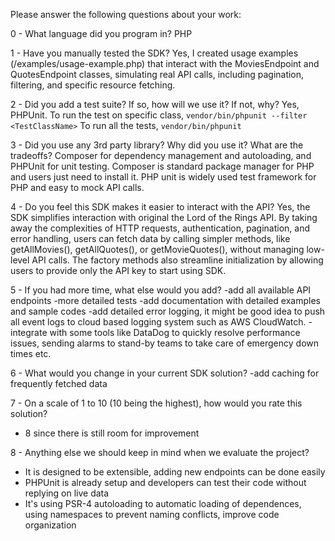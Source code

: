 Please answer the following questions about your work:

0 - What language did you program in?
PHP

1 - Have you manually tested the SDK?
Yes, I created usage examples (/examples/usage-example.php) that interact with the MoviesEndpoint and QuotesEndpoint classes, simulating real API calls, including pagination, filtering, and specific resource fetching. 

2 - Did you add a test suite? If so, how will we use it? If not, why?
Yes, PHPUnit. 
To run the test on specific class, 
`vendor/bin/phpunit --filter <TestClassName>`
To run all the tests,
`vendor/bin/phpunit`

3 - Did you use any 3rd party library? Why did you use it? What are the tradeoffs?
Composer for dependency management and autoloading, and PHPUnit for unit testing.
Composer is standard package manager for PHP and users just need to install it.
PHP unit is widely used test framework for PHP and easy to mock API calls.

4 - Do you feel this SDK makes it easier to interact with the API?
Yes, the SDK simplifies interaction with original the Lord of the Rings API. By taking away the complexities of HTTP requests, authentication, pagination, and error handling, users can fetch data by calling simpler methods, like getAllMovies(), getAllQuotes(), or getMovieQuotes(), without managing low-level API calls. The factory methods also streamline initialization by allowing users to provide only the API key to start using SDK.

5 - If you had more time, what else would you add?
-add all available API endpoints
-more detailed tests
-add documentation with detailed examples and sample codes
-add detailed error logging, it might be good idea to push all event logs to cloud based logging system such as AWS CloudWatch.
-integrate with some tools like DataDog to quickly resolve performance issues, sending alarms to stand-by teams to take care of emergency down times etc.

6 - What would you change in your current SDK solution?
-add caching for frequently fetched data

7 - On a scale of 1 to 10 (10 being the highest), how would you rate this solution?
- 8 since there is still room for improvement 

8 - Anything else we should keep in mind when we evaluate the project?
- It is designed to be extensible, adding new endpoints can be done easily
- PHPUnit is already setup and developers can test their code without replying on live data
- It's using PSR-4 autoloading to automatic loading of dependences, using namespaces to prevent naming conflicts, improve code organization
